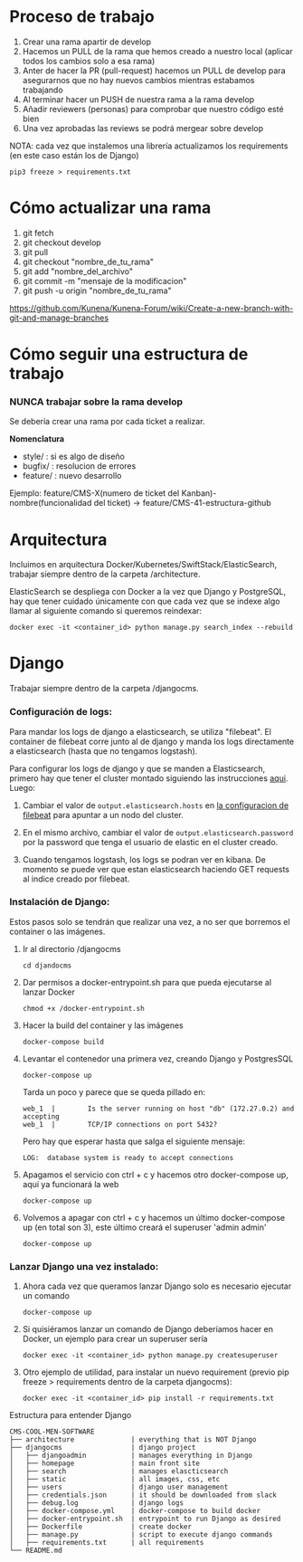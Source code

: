 # Proceso de trabajo

  1. Crear una rama apartir de develop
  2. Hacemos un PULL de la rama que hemos creado a nuestro local (aplicar todos los cambios solo a esa rama)
  3. Anter de hacer la PR (pull-request) hacemos un PULL de develop para asegurarnos que no hay nuevos cambios mientras estabamos trabajando
  4. Al terminar hacer un PUSH de nuestra rama a la rama develop
  5. Añadir reviewers (personas) para comprobar que nuestro código esté bien
  6. Una vez aprobadas las reviews se podrá mergear sobre develop 

NOTA: cada vez que instalemos una librería actualizamos los requirements (en este caso están los de Django)
```
pip3 freeze > requirements.txt
```

# Cómo actualizar una rama

  1. git fetch
  2. git checkout develop
  3. git pull
  4. git checkout "nombre_de_tu_rama"
  5. git add "nombre_del_archivo"
  6. git commit -m "mensaje de la modificacion"
  7. git push -u origin "nombre_de_tu_rama"
  
  https://github.com/Kunena/Kunena-Forum/wiki/Create-a-new-branch-with-git-and-manage-branches

# Cómo seguir una estructura de trabajo

### **NUNCA** trabajar sobre la rama **develop**

Se debería crear una rama por cada ticket a realizar.

**Nomenclatura**

- style/ : si es algo de diseño
- bugfix/ : resolucion de errores
- feature/ : nuevo desarrollo

Ejemplo: feature/CMS-X(numero de ticket del Kanban)-nombre(funcionalidad del ticket) -> feature/CMS-41-estructura-github

# Arquitectura 

Incluimos en arquitectura Docker/Kubernetes/SwiftStack/ElasticSearch, trabajar siempre dentro de la carpeta /architecture.

ElasticSearch se despliega con Docker a la vez que Django y PostgreSQL, hay que tener cuidado únicamente con que cada vez que se indexe algo llamar al siguiente comando si queremos reindexar:

```
docker exec -it <container_id> python manage.py search_index --rebuild
```

# Django

Trabajar siempre dentro de la carpeta /djangocms.

### **Configuración** de logs:

Para mandar los logs de django a elasticsearch, se utiliza "filebeat". El container de filebeat corre junto al de django y manda los logs directamente a elasticsearch (hasta que no tengamos logstash).

Para configurar los logs de django y que se manden a Elasticsearch, primero hay que tener el cluster montado siguiendo las instrucciones [aqui](architecture/README.md). Luego:

  1. Cambiar el valor de `output.elasticsearch.hosts` en [la configuracion de filebeat](djangocms/config/filebeat.yml) para apuntar a un nodo del cluster. 
  
  2. En el mismo archivo, cambiar el valor de `output.elasticsearch.password` por la password que tenga el usuario de elastic en el cluster creado.
  
  3. Cuando tengamos logstash, los logs se podran ver en kibana. De momento se puede ver que estan elasticsearch haciendo GET requests al indice creado por filebeat.
  
   
 
### **Instalación** de Django:

Estos pasos solo se tendrán que realizar una vez, a no ser que borremos el container o las imágenes.

  1. Ir al directorio /djangocms 
      ``` 
      cd djandocms 
      ```
  2. Dar permisos a docker-entrypoint.sh para que pueda ejecutarse al lanzar Docker
      ```
      chmod +x /docker-entrypoint.sh
      ```
  4. Hacer la build del container y las imágenes
      ``` 
      docker-compose build
      ```
  5. Levantar el contenedor una primera vez, creando Django y PostgresSQL
      ``` 
      docker-compose up
      ```
      Tarda un poco y parece que se queda pillado en:
      ```
      web_1  |        Is the server running on host "db" (172.27.0.2) and accepting
      web_1  |        TCP/IP connections on port 5432?
      ```
      Pero hay que esperar hasta que salga el siguiente mensaje:
      ```
      LOG:  database system is ready to accept connections
      ```
  6. Apagamos el servicio con ctrl + c y hacemos otro docker-compose up, aquí ya funcionará la web
      ``` 
      docker-compose up
      ```
  8. Volvemos a apagar con ctrl + c y hacemos un último docker-compose up (en total son 3), este último creará el superuser 'admin admin'
      ``` 
      docker-compose up
      ```

### Lanzar Django una vez instalado:

  1. Ahora cada vez que queramos lanzar Django solo es necesario ejecutar un comando
      ```
      docker-compose up
      ```
  2. Si quisiéramos lanzar un comando de Django deberíamos hacer en Docker, un ejemplo para crear un superuser sería
      ```
      docker exec -it <container_id> python manage.py createsuperuser
      ```
  3. Otro ejemplo de utilidad, para instalar un nuevo requirement (previo pip freeze > requirements dentro de la carpeta djangocms):
      ```
      docker exec -it <container_id> pip install -r requirements.txt   
      ```

Estructura para entender Django

    CMS-COOL-MEN-SOFTWARE
    ├── architecture              | everything that is NOT Django
    ├── djangocms                 | django project
    │   ├── djangoadmin           | manages everything in Django
    │   ├── homepage              | main front site
    │   ├── search                | manages elascticsearch
    │   ├── static                | all images, css, etc
    │   ├── users                 | django user management
    │   ├── credentials.json      | it should be downloaded from slack
    │   ├── debug.log             | django logs
    │   ├── docker-compose.yml    | docker-compose to build docker
    │   ├── docker-entrypoint.sh  | entrypoint to run Django as desired
    │   ├── Dockerfile            | create docker
    │   ├── manage.py             | script to execute django commands
    │   ├── requirements.txt      | all requirements
    └── README.md
